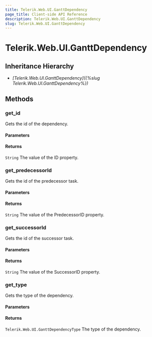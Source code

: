 ```yaml
---
title: Telerik.Web.UI.GanttDependency
page_title: Client-side API Reference
description: Telerik.Web.UI.GanttDependency
slug: Telerik.Web.UI.GanttDependency
---
```


# Telerik.Web.UI.GanttDependency  

## Inheritance Hierarchy

* *[Telerik.Web.UI.GanttDependency]({%slug Telerik.Web.UI.GanttDependency%})*


## Methods

### get_id

Gets the id of the dependency.

#### Parameters

#### Returns

`String` The value of the ID property.


### get_predecessorId

Gets the id of the predecessor task.

#### Parameters

#### Returns

`String` The value of the PredecessorID property.

### get_successorId

Gets the id of the successor task.

#### Parameters

#### Returns

`String` The value of the SuccessorID property.

### get_type

Gets the type of the dependency.

#### Parameters

#### Returns

`Telerik.Web.UI.GanttDependencyType` The type of the dependency.





